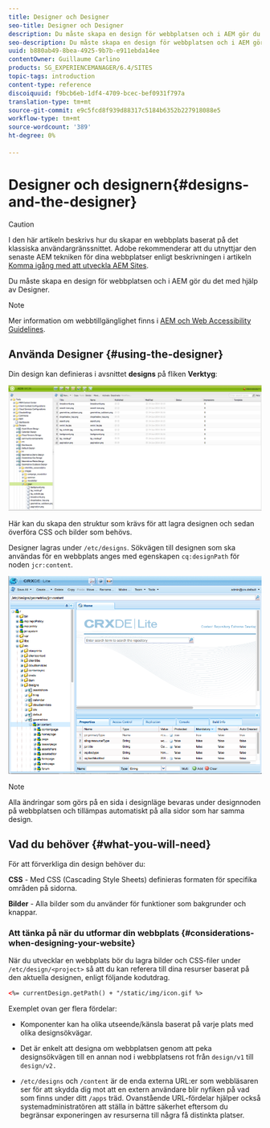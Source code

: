```yaml
---
title: Designer och Designer
seo-title: Designer och Designer
description: Du måste skapa en design för webbplatsen och i AEM gör du det med hjälp av Designer
seo-description: Du måste skapa en design för webbplatsen och i AEM gör du det med hjälp av Designer
uuid: b880ab49-8bea-4925-9b7b-e911ebda14ee
contentOwner: Guillaume Carlino
products: SG_EXPERIENCEMANAGER/6.4/SITES
topic-tags: introduction
content-type: reference
discoiquuid: f9bcb6eb-1df4-4709-bcec-bef0931f797a
translation-type: tm+mt
source-git-commit: e9c5fcd8f939d88317c5184b6352b227918088e5
workflow-type: tm+mt
source-wordcount: '389'
ht-degree: 0%

---
```



# Designer och designern{#designs-and-the-designer}

>[!CAUTION]
>
>I den här artikeln beskrivs hur du skapar en webbplats baserat på det klassiska användargränssnittet. Adobe rekommenderar att du utnyttjar den senaste AEM tekniken för dina webbplatser enligt beskrivningen i artikeln [Komma igång med att utveckla AEM Sites](/help/sites-developing/getting-started.md).

Du måste skapa en design för webbplatsen och i AEM gör du det med hjälp av Designer.

>[!NOTE]
>
>Mer information om webbtillgänglighet finns i [AEM och Web Accessibility Guidelines](/help/managing/web-accessibility.md).

## Använda Designer {#using-the-designer}

Din design kan definieras i avsnittet **designs** på fliken **Verktyg**:

![screen_shot_2012-02-01at30237pm](assets/screen_shot_2012-02-01at30237pm.png)

Här kan du skapa den struktur som krävs för att lagra designen och sedan överföra CSS och bilder som behövs.

Designer lagras under `/etc/designs`. Sökvägen till designen som ska användas för en webbplats anges med egenskapen `cq:designPath` för noden `jcr:content`.

![chlimage_1-74](assets/chlimage_1-74.png)

>[!NOTE]
>
>Alla ändringar som görs på en sida i designläge bevaras under designnoden på webbplatsen och tillämpas automatiskt på alla sidor som har samma design.

## Vad du behöver {#what-you-will-need}

För att förverkliga din design behöver du:

**CSS**  - Med CSS (Cascading Style Sheets) definieras formaten för specifika områden på sidorna.

**Bilder**  - Alla bilder som du använder för funktioner som bakgrunder och knappar.

### Att tänka på när du utformar din webbplats {#considerations-when-designing-your-website}

När du utvecklar en webbplats bör du lagra bilder och CSS-filer under `/etc/design/<project>` så att du kan referera till dina resurser baserat på den aktuella designen, enligt följande kodutdrag.

```xml
<%= currentDesign.getPath() + "/static/img/icon.gif %>
```

Exemplet ovan ger flera fördelar:

* Komponenter kan ha olika utseende/känsla baserat på varje plats med olika designsökvägar.
* Det är enkelt att designa om webbplatsen genom att peka designsökvägen till en annan nod i webbplatsens rot från `design/v1` till `design/v2.`

* `/etc/designs` och  `/content` är de enda externa URL:er som webbläsaren ser för att skydda dig mot att en extern användare blir nyfiken på vad som finns under ditt  `/apps` träd. Ovanstående URL-fördelar hjälper också systemadministratören att ställa in bättre säkerhet eftersom du begränsar exponeringen av resurserna till några få distinkta platser.

